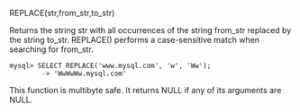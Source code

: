 REPLACE(str,from_str,to_str)

Returns the string str with all occurrences of the string from_str replaced by the string to_str. REPLACE() performs a case-sensitive match when searching for from_str.

```
mysql> SELECT REPLACE('www.mysql.com', 'w', 'Ww');
        -> 'WwWwWw.mysql.com'
```

This function is multibyte safe. It returns NULL if any of its arguments are NULL.
